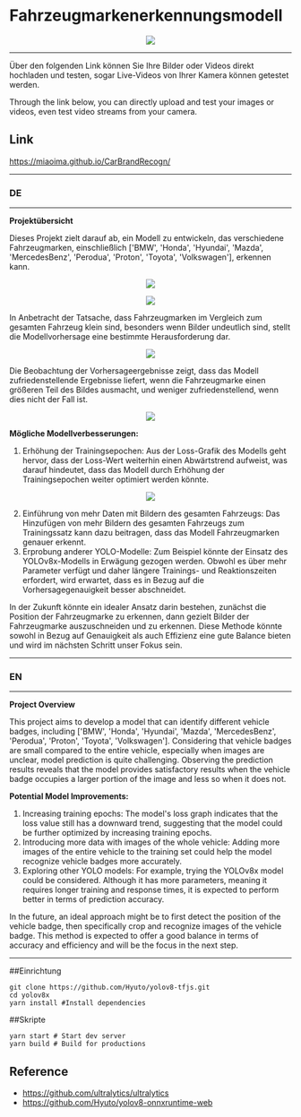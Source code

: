 # Fahrzeugmarkenerkennungsmodell

<p align="center">
  <img src="./sample.png" />
</p>


---

Über den folgenden Link können Sie Ihre Bilder oder Videos direkt hochladen und testen, sogar Live-Videos von Ihrer Kamera können getestet werden.

Through the link below, you can directly upload and test your images or videos, even test video streams from your camera.

## Link 
https://miaoima.github.io/CarBrandRecogn/

---



### DE
---

**Projektübersicht**

Dieses Projekt zielt darauf ab, ein Modell zu entwickeln, das verschiedene Fahrzeugmarken, einschließlich ['BMW', 'Honda', 'Hyundai', 'Mazda', 'MercedesBenz', 'Perodua', 'Proton', 'Toyota', 'Volkswagen'], erkennen kann. 
<p align="center">
  <img src="./labels.jpg" />
</p>

<p align="center">
  <img src="./train_batch1.jpg" />
</p>

In Anbetracht der Tatsache, dass Fahrzeugmarken im Vergleich zum gesamten Fahrzeug klein sind, besonders wenn Bilder undeutlich sind, stellt die Modellvorhersage eine bestimmte Herausforderung dar. 
<p align="center">
  <img src="./val_batch1_pred.jpg" />
</p>

Die Beobachtung der Vorhersageergebnisse zeigt, dass das Modell zufriedenstellende Ergebnisse liefert, wenn die Fahrzeugmarke einen größeren Teil des Bildes ausmacht, und weniger zufriedenstellend, wenn dies nicht der Fall ist.
<p align="center">
  <img src="./confusion_matrix_normalized.png" />
</p>


**Mögliche Modellverbesserungen:**
1. Erhöhung der Trainingsepochen: Aus der Loss-Grafik des Modells geht hervor, dass der Loss-Wert weiterhin einen Abwärtstrend aufweist, was darauf hindeutet, dass das Modell durch Erhöhung der Trainingsepochen weiter optimiert werden könnte.
<p align="center">
  <img src="./results.png" />
</p>

2. Einführung von mehr Daten mit Bildern des gesamten Fahrzeugs: Das Hinzufügen von mehr Bildern des gesamten Fahrzeugs zum Trainingssatz kann dazu beitragen, dass das Modell Fahrzeugmarken genauer erkennt.
3. Erprobung anderer YOLO-Modelle: Zum Beispiel könnte der Einsatz des YOLOv8x-Modells in Erwägung gezogen werden. Obwohl es über mehr Parameter verfügt und daher längere Trainings- und Reaktionszeiten erfordert, wird erwartet, dass es in Bezug auf die Vorhersagegenauigkeit besser abschneidet.

In der Zukunft könnte ein idealer Ansatz darin bestehen, zunächst die Position der Fahrzeugmarke zu erkennen, dann gezielt Bilder der Fahrzeugmarke auszuschneiden und zu erkennen. Diese Methode könnte sowohl in Bezug auf Genauigkeit als auch Effizienz eine gute Balance bieten und wird im nächsten Schritt unser Fokus sein.

---

### EN 
---

**Project Overview**

This project aims to develop a model that can identify different vehicle badges, including ['BMW', 'Honda', 'Hyundai', 'Mazda', 'MercedesBenz', 'Perodua', 'Proton', 'Toyota', 'Volkswagen']. Considering that vehicle badges are small compared to the entire vehicle, especially when images are unclear, model prediction is quite challenging. Observing the prediction results reveals that the model provides satisfactory results when the vehicle badge occupies a larger portion of the image and less so when it does not.

**Potential Model Improvements:**
1. Increasing training epochs: The model's loss graph indicates that the loss value still has a downward trend, suggesting that the model could be further optimized by increasing training epochs.
2. Introducing more data with images of the whole vehicle: Adding more images of the entire vehicle to the training set could help the model recognize vehicle badges more accurately.
3. Exploring other YOLO models: For example, trying the YOLOv8x model could be considered. Although it has more parameters, meaning it requires longer training and response times, it is expected to perform better in terms of prediction accuracy.

In the future, an ideal approach might be to first detect the position of the vehicle badge, then specifically crop and recognize images of the vehicle badge. This method is expected to offer a good balance in terms of accuracy and efficiency and will be the focus in the next step.

---




##Einrichtung

```shell
git clone https://github.com/Hyuto/yolov8-tfjs.git
cd yolov8x
yarn install #Install dependencies
```

##Skripte

```shell
yarn start # Start dev server
yarn build # Build for productions
```

## Reference

- https://github.com/ultralytics/ultralytics
- https://github.com/Hyuto/yolov8-onnxruntime-web
